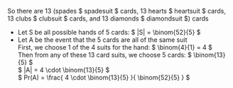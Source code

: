 So there are 13 (spades $ spadesuit $ cards, 13 hearts $ heartsuit $ cards, 13 clubs $ clubsuit $ cards, and 13 diamonds $ diamondsuit $) cards

<ul>
<li> Let S be all possible hands of 5 cards: $ |S| = \binom{52}{5} $
<li> Let A be the event that the 5 cards are all of the same suit <br/> 
First, we choose 1 of the 4 suits for the hand: $ \binom{4}{1} = 4 $ <br/> 
Then from any of these 13 card suits, we choose 5 cards: $ \binom{13}{5} $ <br/> 
$ |A| = 4 \cdot \binom{13}{5} $ <br/> 
$ Pr(A) = \frac{ 4 \cdot \binom{13}{5} }{ \binom{52}{5} } $
</ul>

